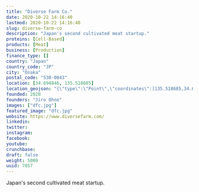 ```yaml
---
title: "Diverse Farm Co."
date: 2020-10-22 14:16:40
lastmod: 2020-10-22 14:16:40
slug: diverse-farm-co
description: "Japan's second cultivated meat startup."
proteins: [Cell-Based]
products: [Meat]
business: [Production]
finance_type: []
country: "Japan"
country_code: "JP"
city: "Osaka"
postal_code: "530-0043"
location: [34.694846, 135.518685]
location_geojson: "{\"type\":\"Point\",\"coordinates\":[135.518685,34.694846]}"
founded: 2020
founders: "Jiro Ohno"
images: ["dfc.jpg"]
featured_image: "dfc.jpg"
website: https://www.diversefarm.com/
linkedin: 
twitter: 
instagram: 
facebook: 
youtube: 
crunchbase: 
draft: false
weight: 5000
uuid: 7857
---
```

Japan's second cultivated meat startup.
